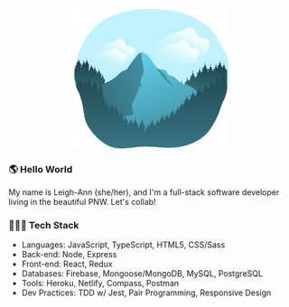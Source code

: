 <p align="center">
<img src="https://github.com/lacrivella/lacrivella/blob/master/mountain.png" alt="mountain in cyan" width="275"/>

### 🌎 Hello World

My name is Leigh-Ann (she/her), and I'm a full-stack software developer living in the beautiful PNW. Let's collab!

### 👩🏻‍💻 Tech Stack
- Languages: JavaScript, TypeScript, HTML5, CSS/Sass
- Back-end: Node, Express
- Front-end: React, Redux
- Databases: Firebase, Mongoose/MongoDB, MySQL, PostgreSQL
- Tools: Heroku, Netlify, Compass, Postman
- Dev Practices: TDD w/ Jest, Pair Programming, Responsive Design
</p>